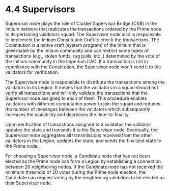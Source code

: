 # 4.4 Supervisors

Supervisor node plays the role of Cluster Supervisor Bridge (CSB) in the Initium network that replicates the transactions ordered by the Prime node to its pertaining validators squad. The Supervisor node also is responsible to implement the Initium Constitution Craft to check the transactions. The Constitution is a native craft (system program) of the Initium that is governable by the Initium community and can restrict some types of transactions (e.g., stolen funds, rug pulls, etc.,) determined by the vote of the Initium community in the Imperium DAO. If a transaction is not in compliance with the Constitution, the Supervisor node won't send it to the validators for verification.&#x20;

The Supervisor node is responsible to distribute the transactions among the validators in its Legion. It means that the validators in a squad should not verify all transactions and will only validate the transactions that the Supervisor node assigned to each of them. This procedure enables validators with different computation power to join the squad and reduces the number of messages between the validators which subsequently increases the scalability and decreases the time-to-finality.&#x20;

Upon verification of transactions assigned to a validator, the validator updates the state and transmits it to the Supervisor node. Eventually, the Supervisor node aggregates all transmissions received from the other validators in the Legion, updates the state, and sends the finalized state to the Prime node.&#x20;

For choosing a Supervisor node, a Candidate node that has not been elected as the Prime node can form a Legion by establishing a connection between 20 neighboring nodes. If the Candidate node has not received the minimum threshold of 20 votes during the Prime node election, the Candidate can request voting by the neighboring validators to be elected as their Supervisor node.&#x20;

